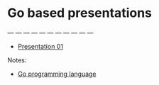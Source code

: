 # Go based presentations

 — — — — — — — — — — —  

* [Presentation 01](https://talks.godoc.org/github.com/roca/GoPresentations/go-presentaion-01/sample.slide)

Notes:

* [Go programming language](https://www.techtarget.com/searchitoperations/definition/Go-programming-language)
